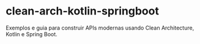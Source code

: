 # clean-arch-kotlin-springboot
Exemplos e guia para construir APIs modernas usando Clean Architecture, Kotlin e Spring Boot.
